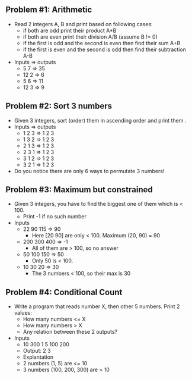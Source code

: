 ## Problem #1: Arithmetic

- Read 2 integers A, B and print based on following cases:
  - if both are odd print their product A\*B
  - if both are even print their division A/B (assume B != 0)
  - if the first is odd and the second is even then find their sum A+B
  - if the first is even and the second is odd then find their subtraction A-B
- Inputs ⇒ outputs
  - 5 7 => 35
  - 12 2 => 6
  - 5 6 => 11
  - 12 3 => 9

## Problem #2: Sort 3 numbers

- Given 3 integers, sort (order) them in ascending order and print them .
- Inputs ⇒ outputs
  - 1 2 3 ⇒ 1 2 3
  - 1 3 2 ⇒ 1 2 3
  - 2 1 3 ⇒ 1 2 3
  - 2 3 1 ⇒ 1 2 3
  - 3 1 2 ⇒ 1 2 3
  - 3 2 1 ⇒ 1 2 3
- Do you notice there are only 6 ways to permutate 3 numbers!

## Problem #3: Maximum but constrained

- Given 3 integers, you have to find the biggest one of them which is < 100.
  - Print -1 if no such number
- Inputs
  - 22 90 115 ⇒ 90
    - Here [20 90] are only < 100. Maximum (20, 90) = 90
  - 200 300 400 ⇒ -1
    - All of them are > 100, so no answer
  - 50 100 150 ⇒ 50
    - Only 50 is < 100.
  - 10 30 20 ⇒ 30
    - The 3 numbers < 100, so their max is 30

## Problem #4: Conditional Count

- Write a program that reads number X, then other 5 numbers. Print 2 values:
  - How many numbers <= X
  - How many numbers > X
  - Any relation between these 2 outputs?
- Inputs
  - 10 300 1 5 100 200
  - Output: 2 3
  - Explantation
  - 2 numbers (1, 5) are <= 10
  - 3 numbers (100, 200, 300) are > 10
